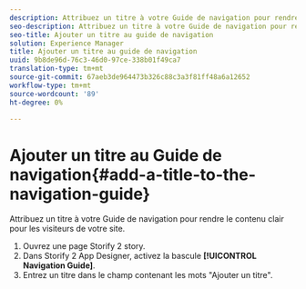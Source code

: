 ```yaml
---
description: Attribuez un titre à votre Guide de navigation pour rendre le contenu clair pour les visiteurs de votre site.
seo-description: Attribuez un titre à votre Guide de navigation pour rendre le contenu clair pour les visiteurs de votre site.
seo-title: Ajouter un titre au guide de navigation
solution: Experience Manager
title: Ajouter un titre au guide de navigation
uuid: 9b8de96d-76c3-46d0-97ce-338b01f49ca7
translation-type: tm+mt
source-git-commit: 67aeb3de964473b326c88c3a3f81ff48a6a12652
workflow-type: tm+mt
source-wordcount: '89'
ht-degree: 0%

---
```



# Ajouter un titre au Guide de navigation{#add-a-title-to-the-navigation-guide}

Attribuez un titre à votre Guide de navigation pour rendre le contenu clair pour les visiteurs de votre site.

1. Ouvrez une page Storify 2 story.
1. Dans Storify 2 App Designer, activez la bascule **[!UICONTROL Navigation Guide]**.
1. Entrez un titre dans le champ contenant les mots &quot;Ajouter un titre&quot;.
